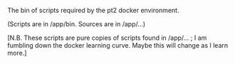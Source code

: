 The bin of scripts required by the pt2 docker environment.

(Scripts are in /app/bin. Sources are in /app/...)

[N.B. These scripts are pure copies of scripts found in /app/... ; I am fumbling down the docker learning curve. Maybe this will change as I learn more.]
